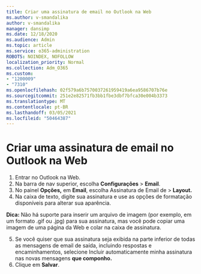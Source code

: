 ```yaml
---
title: Criar uma assinatura de email no Outlook na Web
ms.author: v-smandalika
author: v-smandalika
manager: dansimp
ms.date: 12/18/2020
ms.audience: Admin
ms.topic: article
ms.service: o365-administration
ROBOTS: NOINDEX, NOFOLLOW
localization_priority: Normal
ms.collection: Adm_O365
ms.custom:
- "1200009"
- "7310"
ms.openlocfilehash: 02f579a6b7570037261959419a6ea9586707b76e
ms.sourcegitcommit: 251e2e82571fb3bb1fbe3dbf7bfca30e004b3373
ms.translationtype: MT
ms.contentlocale: pt-BR
ms.lasthandoff: 03/05/2021
ms.locfileid: "50464387"
---
```

# <a name="create-an-email-signature-in-outlook-on-the-web"></a>Criar uma assinatura de email no Outlook na Web

1. Entrar no Outlook na Web.
2. Na barra de nav superior, escolha **Configurações**  >  **Email**.
3. No painel **Opções,** em **Email**, escolha Assinatura de Email de   >  **Layout.**
4. Na caixa de texto, digite sua assinatura e use as opções de formatação disponíveis para alterar sua aparência.

**Dica:** Não há suporte para inserir um arquivo de imagem (por exemplo, em um formato .gif ou .jpg) para sua assinatura, mas você pode copiar uma imagem de uma página da Web e colar na caixa de assinatura.

5. Se você quiser que sua assinatura seja exibida na parte inferior de todas as mensagens de email de saída, incluindo respostas e encaminhamentos, selecione Incluir automaticamente minha assinatura nas novas mensagens **que componho.**
6. Clique em **Salvar**.
